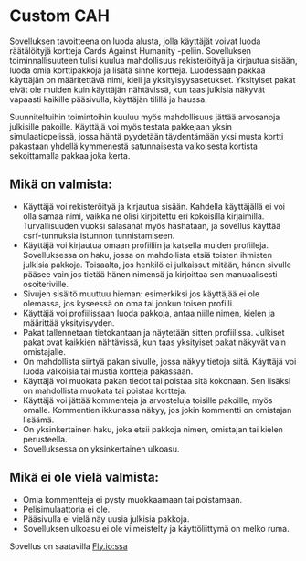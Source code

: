 # Custom CAH

Sovelluksen tavoitteena on luoda alusta, jolla käyttäjät voivat luoda räätälöityjä kortteja Cards Against Humanity -peliin.
Sovelluksen toiminnallisuuteen tulisi kuulua mahdollisuus rekisteröityä ja kirjautua sisään, luoda omia korttipakkoja ja lisätä sinne kortteja.
Luodessaan pakkaa käyttäjän on määritettävä nimi, kieli ja yksityisyysasetukset. Yksityiset pakat eivät ole muiden kuin käyttäjän nähtävissä,
kun taas julkisia näkyvät vapaasti kaikille pääsivulla, käyttäjän tilillä ja haussa.

Suunniteltuihin toimintoihin kuuluu myös mahdollisuus jättää arvosanoja julkisille pakoille.
Käyttäjä voi myös testata pakkejaan yksin simulaatiopelissä, jossa häntä pyydetään täydentämään yksi musta kortti pakastaan yhdellä kymmenestä satunnaisesta
valkoisesta kortista sekoittamalla pakkaa joka kerta.

## Mikä on valmista:
- Käyttäjä voi rekisteröityä ja kirjautua sisään. Kahdella käyttäjällä ei voi olla samaa nimi, vaikka ne olisi kirjoitettu eri kokoisilla kirjaimilla. Turvallisuuden vuoksi salasanat myös hashataan, ja sovellus käyttää csrf-tunnuksia istunnon tunnistamiseen.
- Käyttäjä voi kirjautua omaan profiiliin ja katsella muiden profiileja. Sovelluksessa on haku, jossa on mahdollista etsiä toisten ihmisten julkisia pakkoja. Toisaalta, jos henkilö ei julkaissut mitään, hänen sivulle pääsee vain jos tietää hänen nimensä ja kirjoittaa sen manuaalisesti osoiteriville.
- Sivujen sisältö muuttuu hieman: esimerkiksi jos käyttäjää ei ole olemassa, jos kyseessä on oma tai jonkun toisen profiili.
- Käyttäjä voi profiilissaan luoda pakkoja, antaa niille nimen, kielen ja määrittää yksityisyyden.
- Pakat tallennetaan tietokantaan ja näytetään sitten profiilissa. Julkiset pakat ovat kaikkien nähtävissä, kun taas yksityiset pakat näkyvät vain omistajalle.
- On mahdollista siirtyä pakan sivulle, jossa näkyy tietoja siitä. Käyttäjä voi luoda valkoisia tai mustia kortteja pakassaan.
- Käyttäjä voi muokata pakan tiedot tai poistaa sitä kokonaan. Sen lisäksi on mahdollista muokata tai poistaa kortteja.
- Käyttäjä voi jättää kommenteja ja arvosteluja toisille pakoille, myös omalle. Kommentien ikkunassa näkyy, jos jokin kommentti on omistajan lisäämä.
- On yksinkertainen haku, joka etsii pakkoja nimen, omistajan tai kielen perusteella.
- Sovelluksessa on yksinkertainen ulkoasu.

## Mikä ei ole vielä valmista:
- Omia kommentteja ei pysty muokkaamaan tai poistamaan.
- Pelisimulaattoria ei ole.
- Pääsivulla ei vielä näy uusia julkisia pakkoja.
- Sovelluksen ulkoasu ei ole viimeistelty ja käyttöliittymä on melko ruma.

Sovellus on saatavilla [Fly.io:ssa](https://custom-cah.fly.dev)
